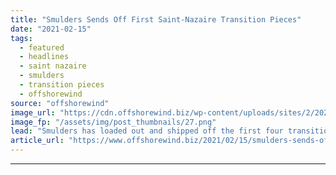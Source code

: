 ```yaml
---
title: "Smulders Sends Off First Saint-Nazaire Transition Pieces"
date: "2021-02-15"
tags: 
  - featured
  - headlines
  - saint nazaire
  - smulders
  - transition pieces
  - offshorewind
source: "offshorewind"
image_url: "https://cdn.offshorewind.biz/wp-content/uploads/sites/2/2021/02/15132028/Smulders-Sends-Off-First-Saint-Nazaire-Transition-Pieces.png"
image_fp: "/assets/img/post_thumbnails/27.png"
lead: "Smulders has loaded out and shipped off the first four transition pieces built for"
article_url: "https://www.offshorewind.biz/2021/02/15/smulders-sends-off-first-saint-nazaire-transition-pieces/"
---
```


---
